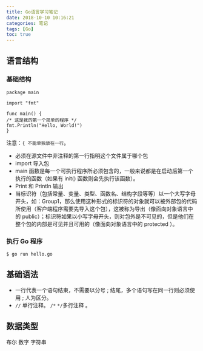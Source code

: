 ```yaml
---
title: Go语言学习笔记
date: 2018-10-10 10:16:21
categories: 笔记
tags: [Go]
toc: true
---
```


## 语言结构
### 基础结构
```
package main

import "fmt"

func main() {
/* 这是我的第一个简单的程序 */
fmt.Println("Hello, World!")
}
```
注意：`{ 不能单独放在一行`。
<!--more-->
* 必须在源文件中非注释的第一行指明这个文件属于哪个包
* import 导入包
* main 函数是每一个可执行程序所必须包含的，一般来说都是在启动后第一个执行的函数（如果有 init() 函数则会先执行该函数）。
* Print 和 Println 输出
* 当标识符（包括常量、变量、类型、函数名、结构字段等等）以一个大写字母开头，如：Group1，那么使用这种形式的标识符的对象就可以被外部包的代码所使用（客户端程序需要先导入这个包），这被称为导出（像面向对象语言中的 public）；标识符如果以小写字母开头，则对包外是不可见的，但是他们在整个包的内部是可见并且可用的（像面向对象语言中的 protected ）。

### 执行 Go 程序
```
$ go run hello.go
```

## 基础语法
* 一行代表一个语句结束，不需要以分号 ; 结尾，多个语句写在同一行则必须使用 ; 人为区分。
*  `//` 单行注释。 `/*`  `*/`多行注释 。

## 数据类型
布尔
数字
字符串

